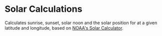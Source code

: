 # Solar Calculations

Calculates sunrise, sunset, solar noon and the solar position for at a given latitude and longitude, based on [NOAA's Solar Calculator](http://www.esrl.noaa.gov/gmd/grad/solcalc/).
